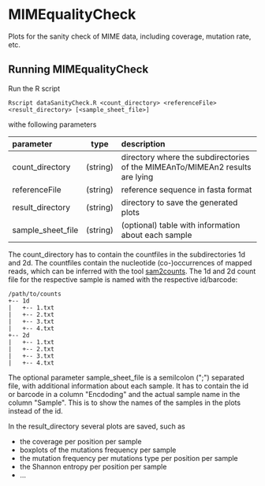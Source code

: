 # MIMEqualityCheck
Plots for the sanity check of MIME data, including coverage, mutation rate, etc.

Running MIMEqualityCheck
-------------------

Run the R script 
```
Rscript dataSanityCheck.R <count_directory> <referenceFile> <result_directory> [<sample_sheet_file>]
```

withe following parameters

| parameter       | type          | description  |
| :---  |:---:| :----------------|
| count_directory         | (string)      |   directory where the subdirectories of the MIMEAnTo/MIMEAn2 results are lying |
| referenceFile         | (string)      |   reference sequence in fasta format |
| result_directory         | (string)      |   directory to save the generated plots |
| sample_sheet_file          | (string)      |   (optional) table with information about each sample |

The count_directory has to contain the countfiles in the subdirectories 1d and 2d. The countfiles contain the nucleotide (co-)occurrences of mapped reads, which can be inferred with the tool [sam2counts](https://github.com/maureensmith/sam2counts).
The 1d and 2d count file for the respective sample is named with the respective id/barcode:

```
/path/to/counts
+-- 1d
|   +-- 1.txt
|   +-- 2.txt
|   +-- 3.txt
|   +-- 4.txt
+-- 2d
|   +-- 1.txt
|   +-- 2.txt
|   +-- 3.txt
|   +-- 4.txt
```

The optional parameter sample_sheet_file is a semilcolon (";") separated file, with additional information about each sample. It has to contain the id or barcode in a column "Encdoding" and the actual sample name in the column "Sample". 
This is to show the names of the samples in the plots instead of the id.

In the result_directory several plots are saved, such as 

* the coverage per position per sample
* boxplots of the mutations frequency per sample
* the mutation frequency per mutations type per position per sample
* the Shannon entropy per position per sample
* ...